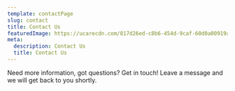 ```yaml
---
template: contactPage
slug: contact
title: Contact Us
featuredImage: https://ucarecdn.com/817d26ed-c8b6-454d-9caf-60d0a00919a6/
meta:
  description: Contact Us
  title: Contact Us
---
```


Need more information, got questions?
Get in touch!
Leave a message and we will get back to you shortly.
